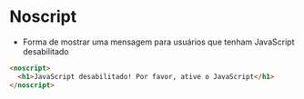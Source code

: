 # Noscript

- Forma de mostrar uma mensagem para usuários que tenham JavaScript desabilitado

```html
<noscript>
  <h1>JavaScript desabilitado! Por favor, ative o JavaScript</h1>
</noscript>
```
